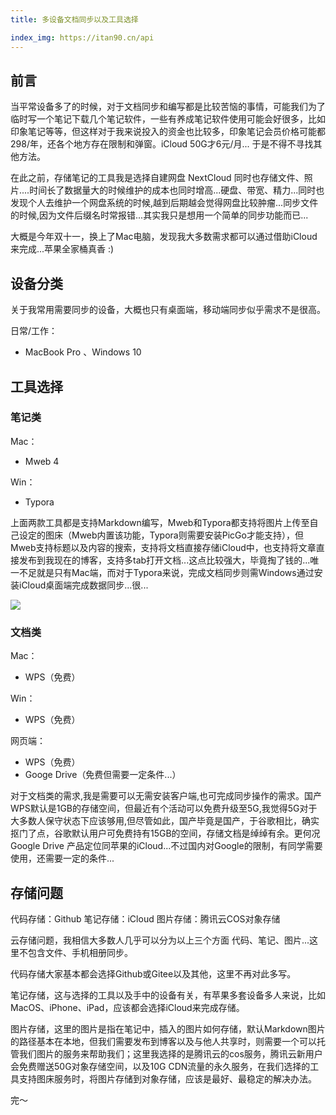 ```yaml
---
title: 多设备文档同步以及工具选择

index_img: https://itan90.cn/api
---
```


## 前言

当平常设备多了的时候，对于文档同步和编写都是比较苦恼的事情，可能我们为了临时写一个笔记下载几个笔记软件，一些有养成笔记软件使用可能会好很多，比如印象笔记等等，但这样对于我来说投入的资金也比较多，印象笔记会员价格可能都298/年，还各个地方存在限制和弹窗。iCloud 50G才6元/月... 于是不得不寻找其他方法。

在此之前，存储笔记的工具我是选择自建网盘 NextCloud 同时也存储文件、照片....时间长了数据量大的时候维护的成本也同时增高...硬盘、带宽、精力...同时也发现个人去维护一个网盘系统的时候,越到后期越会觉得网盘比较肿瘤...同步文件的时候,因为文件后缀名时常报错...其实我只是想用一个简单的同步功能而已...

大概是今年双十一，换上了Mac电脑，发现我大多数需求都可以通过借助iCloud来完成...苹果全家桶真香 :)

## 设备分类

关于我常用需要同步的设备，大概也只有桌面端，移动端同步似乎需求不是很高。

日常/工作：
- MacBook Pro 、Windows 10

## 工具选择

### 笔记类

Mac：
- Mweb 4

Win：
- Typora 

上面两款工具都是支持Markdown编写，Mweb和Typora都支持将图片上传至自己设定的图床（Mweb内置该功能，Typora则需要安装PicGo才能支持），但 Mweb支持标题以及内容的搜索，支持将文档直接存储iCloud中，也支持将文章直接发布到我现在的博客，支持多tab打开文档...这点比较强大，毕竟掏了钱的...唯一不足就是只有Mac端，而对于Typora来说，完成文档同步则需Windows通过安装iCloud桌面端完成数据同步...很...

![](https://oss.itan90.cn/2021/11/14/16368242309913.jpg)

### 文档类

Mac：
- WPS（免费）

Win：
- WPS（免费）

网页端：
- WPS（免费）
- Googe Drive（免费但需要一定条件...）

对于文档类的需求,我是需要可以无需安装客户端,也可完成同步操作的需求。国产WPS默认是1GB的存储空间，但最近有个活动可以免费升级至5G,我觉得5G对于大多数人保守状态下应该够用,但尽管如此，国产毕竟是国产，于谷歌相比，确实抠门了点，谷歌默认用户可免费持有15GB的空间，存储文档是绰绰有余。更何况Google Drive 产品定位同苹果的iCloud...不过国内对Google的限制，有同学需要使用，还需要一定的条件...


## 存储问题

代码存储：Github
笔记存储：iCloud
图片存储：腾讯云COS对象存储

云存储问题，我相信大多数人几乎可以分为以上三个方面 代码、笔记、图片...这里不包含文件、手机相册同步。

代码存储大家基本都会选择Github或Gitee以及其他，这里不再对此多写。

笔记存储，这与选择的工具以及手中的设备有关，有苹果多套设备多人来说，比如MacOS、iPhone、iPad，应该都会选择iCloud来完成存储。

图片存储，这里的图片是指在笔记中，插入的图片如何存储，默认Markdown图片的路径基本在本地，但我们需要发布到博客以及与他人共享时，则需要一个可以托管我们图片的服务来帮助我们；这里我选择的是腾讯云的cos服务，腾讯云新用户会免费赠送50G对象存储空间，以及10G CDN流量的永久服务，在我们选择的工具支持图床服务时，将图片存储到对象存储，应该是最好、最稳定的解决办法。

完～